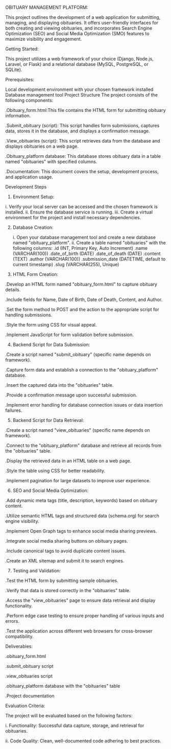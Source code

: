 OBITUARY MANAGEMENT PLATFORM: 

This project outlines the development of a web application for submitting, managing, and displaying obituaries. It offers user-friendly interfaces for both creating and viewing obituaries, and incorporates Search Engine Optimization (SEO) and Social Media Optimization (SMO) features to maximize visibility and engagement.

Getting Started:

This project utilizes a web framework of your choice (Django, Node.js, Laravel, or Flask) and a relational database (MySQL, PostgreSQL, or SQLite).

Prerequisites:

Local development environment with your chosen framework installed
Database management tool
Project Structure
The project consists of the following components:

.Obituary_form.html:This file contains the HTML form for submitting obituary information.

.Submit_obituary (script): This script handles form submissions, captures data, stores it in the database, and displays a confirmation message.

.View_obituaries (script): This script retrieves data from the database and displays obituaries on a web page.

.Obituary_platform database: This database stores obituary data in a table named "obituaries" with specified columns.

.Documentation: This document covers the setup, development process, and application usage.

Development Steps
1. Environment Setup:
   
  i.  Verify your local server can be accessed and the chosen framework is installed.
  ii. Ensure the database service is running.
  iii. Create a virtual environment for the project and install necessary dependencies.

2. Database Creation:
   
   i. Open your database management tool and create a new database named "obituary_platform".
   ii. Create a table named "obituaries" with the following columns:
     .id (INT, Primary Key, Auto Increment)
     .name (VARCHAR(100))
     .date_of_birth (DATE)
     .date_of_death (DATE)
     .content (TEXT)
     .author (VARCHAR(100))
     .submission_date (DATETIME, default to current timestamp)
     .slug (VARCHAR(255), Unique)
   
3. HTML Form Creation:
   
.Develop an HTML form named "obituary_form.html" to capture obituary details.

.Include fields for Name, Date of Birth, Date of Death, Content, and Author.

.Set the form method to POST and the action to the appropriate script for handling submissions.

.Style the form using CSS for visual appeal.

.Implement JavaScript for form validation before submission.

4. Backend Script for Data Submission:
   
.Create a script named "submit_obituary" (specific name depends on framework).

.Capture form data and establish a connection to the "obituary_platform" database.

.Insert the captured data into the "obituaries" table.

.Provide a confirmation message upon successful submission.

.Implement error handling for database connection issues or data insertion failures.

5. Backend Script for Data Retrieval:
   
.Create a script named "view_obituaries" (specific name depends on framework).

.Connect to the "obituary_platform" database and retrieve all records from the "obituaries" table.

.Display the retrieved data in an HTML table on a web page.

.Style the table using CSS for better readability.

.Implement pagination for large datasets to improve user experience.

6. SEO and Social Media Optimization:
   
.Add dynamic meta tags (title, description, keywords) based on obituary content.

.Utilize semantic HTML tags and structured data (schema.org) for search engine visibility.

.Implement Open Graph tags to enhance social media sharing previews.

.Integrate social media sharing buttons on obituary pages.

.Include canonical tags to avoid duplicate content issues.

.Create an XML sitemap and submit it to search engines.

7. Testing and Validation:
   
.Test the HTML form by submitting sample obituaries.

.Verify that data is stored correctly in the "obituaries" table.

.Access the "view_obituaries" page to ensure data retrieval and display functionality.

.Perform edge case testing to ensure proper handling of various inputs and errors.

.Test the application across different web browsers for cross-browser compatibility.

Deliverables:

.obituary_form.html

.submit_obituary script

.view_obituaries script

.obituary_platform database with the "obituaries" table

.Project documentation

Evaluation Criteria:

The project will be evaluated based on the following factors:

i. Functionality: Successful data capture, storage, and retrieval for obituaries.

ii. Code Quality: Clean, well-documented code adhering to best practices.







